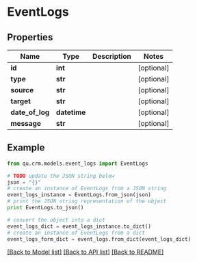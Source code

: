 # EventLogs


## Properties
Name | Type | Description | Notes
------------ | ------------- | ------------- | -------------
**id** | **int** |  | [optional] 
**type** | **str** |  | [optional] 
**source** | **str** |  | [optional] 
**target** | **str** |  | [optional] 
**date_of_log** | **datetime** |  | [optional] 
**message** | **str** |  | [optional] 

## Example

```python
from qu.crm.models.event_logs import EventLogs

# TODO update the JSON string below
json = "{}"
# create an instance of EventLogs from a JSON string
event_logs_instance = EventLogs.from_json(json)
# print the JSON string representation of the object
print EventLogs.to_json()

# convert the object into a dict
event_logs_dict = event_logs_instance.to_dict()
# create an instance of EventLogs from a dict
event_logs_form_dict = event_logs.from_dict(event_logs_dict)
```
[[Back to Model list]](../README.md#documentation-for-models) [[Back to API list]](../README.md#documentation-for-api-endpoints) [[Back to README]](../README.md)


